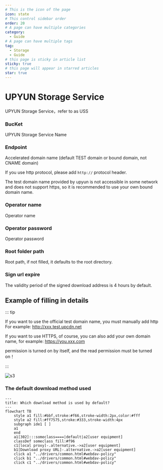 ```yaml
---
# This is the icon of the page
icon: state
# This control sidebar order
order: 20
# A page can have multiple categories
category:
  - Guide
# A page can have multiple tags
tag:
  - Storage
  - Guide
# this page is sticky in article list
sticky: true
# this page will appear in starred articles
star: true
---
```


# UPYUN Storage Service

UPYUN Storage Service，refer to as USS

### **BucKet**

UPYUN Storage Service Name

### **Endpoint**

Accelerated domain name (default TEST domain or bound domain, not CNAME domain)

If you use http protocol, please add `http://` protocol header.

The test domain name provided by upyun is not accessible in some network and does not support https, so it is recommended to use your own bound domain name.

### **Operator name**

Operator name

### **Operator password**

Operator password

### **Root folder path**

Root path, if not filled, it defaults to the root directory.

### **Sign url expire**

The validity period of the signed download address is 4 hours by default.



## **Example of filling in details**

::: tip

If you want to use the official test domain name, you must manually add http For example: http://xxx.test.upcdn.net

If you want to use HTTPS, of course, you can also add your own domain name, for example: https://you.xxx.com

permission is turned on by itself, and the read permission must be turned on！

:::

![s3](/img/drivers/s3/up.png)



### **The default download method used**

```mermaid
---
title: Which download method is used by default?
---
flowchart TB
    style a1 fill:#bbf,stroke:#f66,stroke-width:2px,color:#fff
    style a2 fill:#ff7575,stroke:#333,stroke-width:4px
    subgraph ide1 [ ]
    a1
    end
    a1[302]:::someclass====|default|a2[user equipment]
    classDef someclass fill:#f96
    c1[local proxy]-.alternative.->a2[user equipment]
    b1[Download proxy URL]-.alternative.->a2[user equipment]
    click a1 "../drivers/common.html#webdav-policy"
    click b1 "../drivers/common.html#webdav-policy"
    click c1 "../drivers/common.html#webdav-policy"
```
